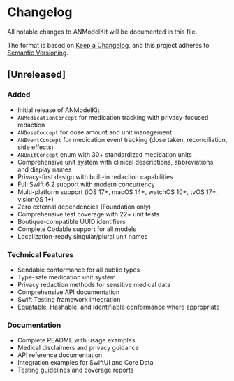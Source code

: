 # Changelog

All notable changes to ANModelKit will be documented in this file.

The format is based on [Keep a Changelog](https://keepachangelog.com/en/1.0.0/),
and this project adheres to [Semantic Versioning](https://semver.org/spec/v2.0.0.html).

## [Unreleased]

### Added
- Initial release of ANModelKit
- `ANMedicationConcept` for medication tracking with privacy-focused redaction
- `ANDoseConcept` for dose amount and unit management
- `ANEventConcept` for medication event tracking (dose taken, reconciliation, side effects)
- `ANUnitConcept` enum with 30+ standardized medication units
- Comprehensive unit system with clinical descriptions, abbreviations, and display names
- Privacy-first design with built-in redaction capabilities
- Full Swift 6.2 support with modern concurrency
- Multi-platform support (iOS 17+, macOS 14+, watchOS 10+, tvOS 17+, visionOS 1+)
- Zero external dependencies (Foundation only)
- Comprehensive test coverage with 22+ unit tests
- Boutique-compatible UUID identifiers
- Complete Codable support for all models
- Localization-ready singular/plural unit names

### Technical Features
- Sendable conformance for all public types
- Type-safe medication unit system
- Privacy redaction methods for sensitive medical data
- Comprehensive API documentation
- Swift Testing framework integration
- Equatable, Hashable, and Identifiable conformance where appropriate

### Documentation
- Complete README with usage examples
- Medical disclaimers and privacy guidance  
- API reference documentation
- Integration examples for SwiftUI and Core Data
- Testing guidelines and coverage reports